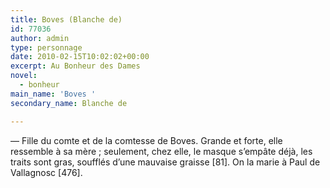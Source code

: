 ```yaml
---
title: Boves (Blanche de)
id: 77036
author: admin
type: personnage
date: 2010-02-15T10:02:02+00:00
excerpt: Au Bonheur des Dames
novel:
  - bonheur
main_name: 'Boves '
secondary_name: Blanche de

---
```

— Fille du comte et de la comtesse de Boves. Grande et forte, elle ressemble à sa mère ; seulement, chez elle, le masque s&rsquo;empâte déjà, les traits sont gras, soufflés d&rsquo;une mauvaise graisse [81]. On la marie à Paul de Vallagnosc [476]. 